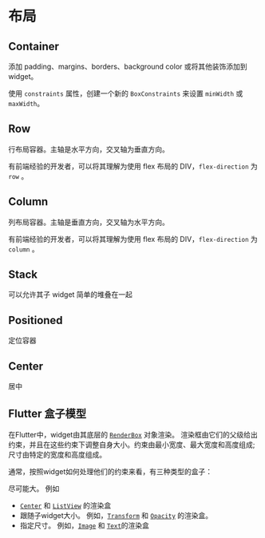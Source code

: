 # 布局

## Container

添加 padding、margins、borders、background color 或将其他装饰添加到 widget。

使用 `constraints` 属性，创建一个新的 `BoxConstraints` 来设置 `minWidth` 或 `maxWidth`。

## Row

行布局容器。主轴是水平方向，交叉轴为垂直方向。

有前端经验的开发者，可以将其理解为使用 flex 布局的 DIV，`flex-direction` 为 `row` 。

## Column

列布局容器。主轴是垂直方向，交叉轴为水平方向。

有前端经验的开发者，可以将其理解为使用 flex 布局的 DIV，`flex-direction` 为 `column` 。

## Stack

可以允许其子 widget 简单的堆叠在一起

## Positioned

定位容器

## Center

居中

## Flutter 盒子模型

在Flutter中，widget由其底层的 [`RenderBox`](https://docs.flutter.io/flutter/rendering/RenderBox-class.html) 对象渲染。 渲染框由它们的父级给出约束，并且在这些约束下调整自身大小。约束由最小宽度、最大宽度和高度组成; 尺寸由特定的宽度和高度组成。

通常，按照widget如何处理他们的约束来看，有三种类型的盒子：

尽可能大。 例如

* [`Center`](https://docs.flutter.io/flutter/widgets/Center-class.html) 和 [`ListView`](https://docs.flutter.io/flutter/widgets/ListView-class.html)  的渲染盒
* 跟随子widget大小。 例如，[`Transform`](https://docs.flutter.io/flutter/widgets/Transform-class.html) 和 [`Opacity`](https://docs.flutter.io/flutter/widgets/Opacity-class.html)  的渲染盒。
* 指定尺寸。 例如，[`Image`](https://docs.flutter.io/flutter/dart-ui/Image-class.html) 和 [`Text`](https://docs.flutter.io/flutter/widgets/Text-class.html)的渲染盒



